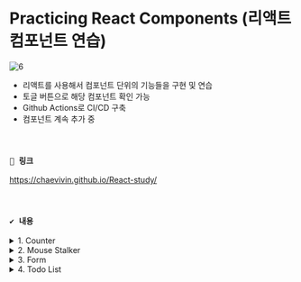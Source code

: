 # Practicing React Components (리액트 컴포넌트 연습)

![6](https://github.com/chaevivin/React-study/assets/83055813/ec80c5a9-ea41-4559-b219-98ca67077ab0)

- 리액트를 사용해서 컴포넌트 단위의 기능들을 구현 및 연습
- 토글 버튼으로 해당 컴포넌트 확인 가능
- Github Actions로 CI/CD 구축
- 컴포넌트 계속 추가 중

<br>

### `🔗 링크`
https://chaevivin.github.io/React-study/

<br>

### `✔️ 내용`

<details>
  <summary>1. Counter</summary>

  ![img1](https://user-images.githubusercontent.com/83055813/228539228-33ff124c-f4ab-4305-9297-4a3e38b8f67e.gif)

  ### 📖 내용 
  - 두 개의 개별 counter와 한 개의 Total Count 존재
  - 두 개의 개별 counter의 버튼을 누르면 각각의 counter의 숫자 증가
  - Total Count는 두 개의 counter의 총 count가 업데이트
  - Total Count가 10이상이 되면 이모티콘 변경 (☔ → ☀️)

  ### ✏️ 배운 점 
  - 리액트는 단방향이기 때문에 상위 컴포넌트와 하위 컴포넌트들이 공유하는 state는 상위 컴포넌트에 두어야 한다.
  - 하위 컴포넌트에서 사용하는 state는 하위 컴포넌트에 두어야 한다.
  - 상위 컴포넌트에 있는 state를 하위 컴포넌트와 공유하려면 prop으로 전달해 준다. (이벤트도 마찬가지)

  <br>

</details>

<details>
  <summary>2. Mouse Stalker</summary>

  ![img2](https://user-images.githubusercontent.com/83055813/228536215-2df7b30b-24bf-4807-bde1-119616a967ac.gif)

  ### 📖 내용 
  - 마우스를 움직이면 이미지가 마우스를 따라 움직인다.

  ### ✏️ 배운 점 
  - 서로 연관있는 state는 객체로 구현하는 것이 좋다. 
  - 객체를 리턴할 때는 소괄호로 감싸야 한다. (중괄호가 객체인지 코드 블록인지 구분하기 위해서) 
  - 이벤트에는 여러 가지가 있기 때문에 mdn 문서를 잘 확인하자. 

  <br>

</details>

<details>
  <summary>3. Form</summary>

  ![img3](https://user-images.githubusercontent.com/83055813/228860563-abd9adfa-bbf5-49c1-8c8a-6545384c48a0.gif)

  ### 📖 내용 
  - 이름과 이메일을 입력하는 폼
  - Submit 버튼을 누르면 콘솔 창에 폼에 입력한 이름과 이메일이 출력

  ### ✏️ 배운 점 
  - useState를 사용하지 않은 폼은 아무리 업데이트를 해도 제대로 작동하지 않는다. 왜냐하면 상태가 변경되어야 업데이트 되는 리액트에서 해당 폼은 uncontrolled component이기 때문이다.
  - 제대로 작동하는 폼을 구현하기 위해서는 useState로 폼 상태를 업데이트 해 controlled component로 만들어 주어야 한다.

  <br>

</details>

<details>
  <summary>4. Todo List</summary>

  ![img4](https://github.com/chaevivin/React-study/assets/83055813/0fbc758b-8879-473e-b0e4-a46a585fd376)

  ### 📖 내용 
  - 할 일을 입력할 수 있는 투두 리스트
  - 입력 창에 할 일을 입력하면 리스트에 추가 (state: active)
  - 아무것도 입력하지 않거나 공백을 입력하면, + 버튼을 눌러도 투두가 추가되지 않음
  - 체크박스 누르면 할 일을 완료한 것으로 간주 (state: completed)
  - 네비게이션 바의 메뉴 'all', 'active', 'completed'로 각각의 상태에 맞는 투두 필터링
  - 삭제 버튼 누르면 투두 삭제
  - 새로고침해도 기존에 작성해 둔 내용이 사라지지 않고 남아있음
  - 다크모드 지원

  ### ✏️ 배운 점 
  - 컴포넌트의 상태와 밀접하게 연관 있는 함수가 아니라면 외부에 선언하여 메모리 성능을 최적화할 수 있다. 컴포넌트 안에 연관 있지 않은 함수를 선언한다면 컴포넌트가 리렌더링될 때마다 불필요하게 재선언(재할당)되기 때문이다.
  - useState의 초기값으로 함수를 선언해야 할 때는 콜백 함수로 호출하는 것이 좋다. 왜냐하면 컴포넌트가 리렌더링될 때마다 useState가 호출되어 함수도 계속 호출되기 때문이다. 이미 useState에서 내부적으로 업데이트된 값을 기억하고 있는데 불필요하게 함수를 계속 호출하여 useState 값을 읽어온다.
  - local storage를 이용하면 데이터가 만료되지 않고 해당 데이터를 계속 사용할 수 있다. local storage는 키와 값 형태로 저장하고 키와 값은 반드시 문자열이어야 한다. 객체를 사용하고 싶다면 JSON으로 변환하여야 한다.
  - input과 label을 input의 id와 label의 htmlFor 어트리뷰트로 연결하는 것이 좋다. 이렇게 하면 웹 접근성이 더 좋아지고, 브라우저가 자동으로 이벤트를 연결해준다.
  - 다크모드를 구현하기 위해 context API를 사용할 수 있다. context는 부모 컴포넌트가 공통된 데이터를 자식 컴포넌트들에게 전달해야할 때 유용하다. createContext로 context를 생성하고, provider로 자식 컴포넌트들에게 데이터를 전달한다. 공통 데이터들은 useState로 정의한다. 

</details>
